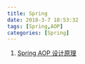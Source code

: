```yaml
---
title: Spring
date: 2018-3-7 18:53:32
tags: [Spring,AOP]
categories: [Spring]
---
```


1. [Spring AOP 设计原理](http://blog.csdn.net/luanlouis/article/details/51095702)
